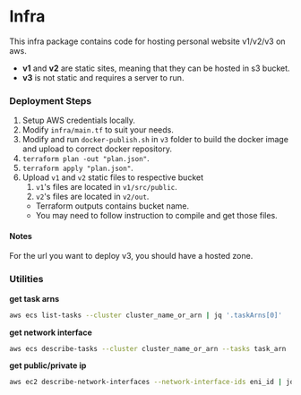 # Infra
This infra package contains code for hosting personal website v1/v2/v3 on aws.
- **v1** and **v2** are static sites, meaning that they can be hosted in s3 bucket.
- **v3** is not static and requires a server to run.

### Deployment Steps
1. Setup AWS credentials locally.
2. Modify `infra/main.tf` to suit your needs.
3. Modify and run `docker-publish.sh` in `v3` folder to build the docker image and upload to correct docker repository.
4. `terraform plan -out "plan.json"`.
5. `terraform apply "plan.json"`.
6. Upload `v1` and `v2` static files to respective bucket
   1. `v1`'s files are located in `v1/src/public`.
   2. `v2`'s files are located in `v2/out`.
   - Terraform outputs contains bucket name.
   - You may need to follow instruction to compile and get those files.

#### Notes
For the url you want to deploy v3, you should have a hosted zone.


### Utilities
**get task arns**
```bash
aws ecs list-tasks --cluster cluster_name_or_arn | jq '.taskArns[0]'
```
**get network interface**
```bash
aws ecs describe-tasks --cluster cluster_name_or_arn --tasks task_arn | jq '.tasks[0].attachments[0].details[1]'
```

**get public/private ip**
```bash
aws ec2 describe-network-interfaces --network-interface-ids eni_id | jq '.NetworkInterfaces[0].PrivateIpAddresses[0]'
```